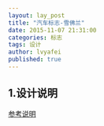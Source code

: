 ```yaml
---
layout: lay_post
title: "汽车标志-雪佛兰"
date: 2015-11-07 21:31:00
categories: 标志
tags: 设计
author: lvyafei
published: true
---
```


## 1.设计说明

[参考说明](http://www.zcool.com.cn/work/ZMTI0Njk4NDQ=.html)